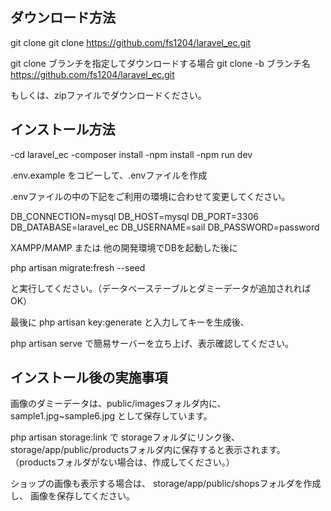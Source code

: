 ## ダウンロード方法

git clone
git clone https://github.com/fs1204/laravel_ec.git

git clone ブランチを指定してダウンロードする場合
git clone -b ブランチ名 https://github.com/fs1204/laravel_ec.git

もしくは、zipファイルでダウンロードください。

## インストール方法
-cd laravel_ec
-composer install
-npm install
-npm run dev

.env.example をコピーして、.envファイルを作成

.envファイルの中の下記をご利用の環境に合わせて変更してください。

DB_CONNECTION=mysql
DB_HOST=mysql
DB_PORT=3306
DB_DATABASE=laravel_ec
DB_USERNAME=sail
DB_PASSWORD=password

XAMPP/MAMP または 他の開発環境でDBを起動した後に

php artisan migrate:fresh --seed

と実行してください。（データベーステーブルとダミーデータが追加されればOK）

最後に
php artisan key:generate
と入力してキーを生成後、

<!-- APP_KEY=base64:46+Hd3So6nThtYGCt7jsd0st/7dfIpZ4ImnBAk4yY2E=
    # laravelをcomposerでインストールしたときは自動で生成されるが、
    # githubでインストールすると、.envファイル自体がないので、キーもなくて、キーがないと動かないので、キーを生成する必要がある。 -->

php artisan serve
で簡易サーバーを立ち上げ、表示確認してください。

## インストール後の実施事項

画像のダミーデータは、public/imagesフォルダ内に、sample1.jpg~sample6.jpg として保存しています。

php artisan storage:link で storageフォルダにリンク後、
storage/app/public/productsフォルダ内に保存すると表示されます。
（productsフォルダがない場合は、作成してください。）

ショップの画像も表示する場合は、
storage/app/public/shopsフォルダを作成し、
画像を保存してください。
